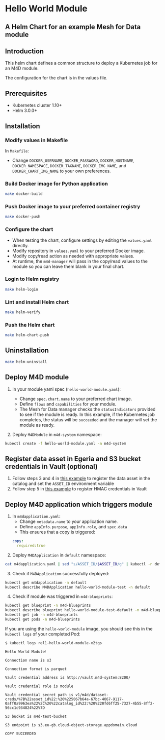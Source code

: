 # Hello World Module
## A Helm Chart for an example Mesh for Data module

## Introduction

This helm chart defines a common structure to deploy a Kubernetes job for an M4D module.

The configuration for the chart is in the values file.

## Prerequisites

- Kubernetes cluster 1.10+
- Helm 3.0.0+

## Installation

### Modify values in Makefile

In `Makefile`:
- Change `DOCKER_USERNAME`, `DOCKER_PASSWORD`, `DOCKER_HOSTNAME`, `DOCKER_NAMESPACE`, `DOCKER_TAGNAME`, `DOCKER_IMG_NAME`, and `DOCKER_CHART_IMG_NAME` to your own preferences.

### Build Docker image for Python application
```bash
make docker-build
```

### Push Docker image to your preferred container registry
```bash
make docker-push
```

### Configure the chart
- When testing the chart, configure settings by editing the `values.yaml` directly.
- Modify repository in `values.yaml` to your preferred Docker image. 
- Modify copy/read action as needed with appropriate values.
- At runtime, the `m4d-manager` will pass in the copy/read values to the module so you can leave them blank in your final chart. 

### Login to Helm registry
```bash
make helm-login
```

### Lint and install Helm chart
```bash
make helm-verify
```

### Push the Helm chart

```bash
make helm-chart-push
```

## Uninstallation
```bash
make helm-uninstall
```

## Deploy M4D module
1. In your module yaml spec (`hello-world-module.yaml`):
    * Change `spec.chart.name` to your preferred chart image.
    * Define `flows` and `capabilities` for your module. 
    * The Mesh for Data manager checks the `statusIndicators` provided to see if the module is ready. In this example, if the Kubernetes job completes, the status will be `succeeded` and the manager will set the module as ready. 

2. Deploy `M4DModule` in `m4d-system` namespace:
```bash
kubectl create -f hello-world-module.yaml -n m4d-system
```
## Register data asset in Egeria and S3 bucket credentials in Vault (optional)
1. Follow steps 3 and 4 in [this example](https://ibm.github.io/the-mesh-for-data/docs/usage/notebook-sample/) to register the data asset in the catalog and set the `ASSET_ID` environment variable
2. Follow step 5 in [this example](https://ibm.github.io/the-mesh-for-data/docs/usage/notebook-sample/) to register HMAC credentials in Vault

## Deploy M4D application which triggers module
1. In `m4dapplication.yaml`:
    * Change `metadata.name` to your application name.
    * Define `appInfo.purpose`, `appInfo.role`, and `spec.data`
    * This ensures that a copy is triggered:
    ```yaml
    copy:
      required:true
    ```
2.  Deploy `M4DApplication` in `default` namespace:
```bash
cat m4dapplication.yaml | sed "s/ASSET_ID/$ASSET_ID/g" | kubectl -n default apply -f -
```
3.  Check if `M4DApplication` successfully deployed:
```bash
kubectl get m4dapplication -n default
kubectl describe M4DApplication hello-world-module-test -n default
```

4.  Check if module was triggered in `m4d-blueprints`:
```bash
kubectl get blueprint -n m4d-blueprints
kubectl describe blueprint hello-world-module-test-default -n m4d-blueprints
kubectl get job -n m4d-blueprints
kubectl get pods -n m4d-blueprints
```
If you are using the `hello-world-module` image, you should see this in the `kubectl logs` of your completed Pod:
```
$ kubectl logs rel1-hello-world-module-x2tgs

Hello World Module!

Connection name is s3

Connection format is parquet

Vault credential address is http://vault.m4d-system:8200/

Vault credential role is module

Vault credential secret path is v1/m4d/dataset-creds/%7B%22asset_id%22:%20%225067b64a-67bc-4067-9117-0aff0a9963ea%22%2C%20%22catalog_id%22:%20%220fd6ff25-7327-4b55-8ff2-56cc1c934824%22%7D

S3 bucket is m4d-test-bucket

S3 endpoint is s3.eu-gb.cloud-object-storage.appdomain.cloud

COPY SUCCEEDED
```


